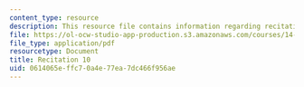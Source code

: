 ```yaml
---
content_type: resource
description: This resource file contains information regarding recitation 10.
file: https://ol-ocw-studio-app-production.s3.amazonaws.com/courses/14-384-time-series-analysis-fall-2013/0614065effc70a4e77ea7dc466f956ae_MIT14_384F13_rec10.pdf
file_type: application/pdf
resourcetype: Document
title: Recitation 10
uid: 0614065e-ffc7-0a4e-77ea-7dc466f956ae
---
```

